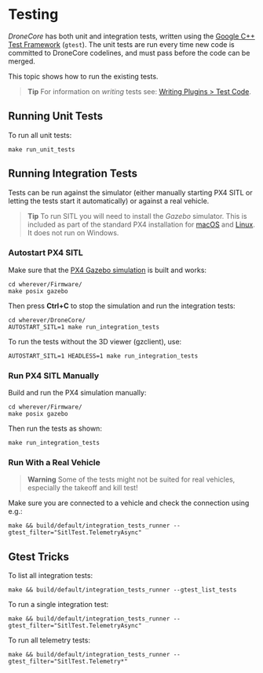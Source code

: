 # Testing

*DroneCore* has both unit and integration tests, written using the [Google C++ Test Framework](https://github.com/google/googletest/blob/master/googletest/docs/Primer.md) (`gtest`). 
The unit tests are run every time new code is committed to DroneCore codelines, and must pass before the code can be merged.

This topic shows how to run the existing tests.

> **Tip** For information on *writing* tests see: [Writing Plugins > Test Code](../contributing/plugins.md#testing).


## Running Unit Tests

To run all unit tests:

```
make run_unit_tests
```


## Running Integration Tests

Tests can be run against the simulator (either manually starting PX4 SITL or letting the tests start it automatically) or against a real vehicle.

> **Tip** To run SITL you will need to install the *Gazebo* simulator. 
This is included as part of the standard PX4 installation for [macOS](https://dev.px4.io/en/setup/dev_env_mac.html)
and [Linux](https://dev.px4.io/en/setup/dev_env_linux.html#development-toolchain). It does not run on Windows.

### Autostart PX4 SITL

Make sure that the [PX4 Gazebo simulation](https://dev.px4.io/en/simulation/gazebo.html) is built and works:

```
cd wherever/Firmware/
make posix gazebo
```

Then press **Ctrl+C** to stop the simulation and run the integration tests:

```
cd wherever/DroneCore/
AUTOSTART_SITL=1 make run_integration_tests
```

To run the tests without the 3D viewer (gzclient), use:

```
AUTOSTART_SITL=1 HEADLESS=1 make run_integration_tests
```

### Run PX4 SITL Manually

Build and run the PX4 simulation manually:

```
cd wherever/Firmware/
make posix gazebo
```

Then run the tests as shown:
```
make run_integration_tests
```

### Run With a Real Vehicle

> **Warning** Some of the tests might not be suited for real vehicles, especially the takeoff and kill test!

Make sure you are connected to a vehicle and check the connection using e.g.:

```
make && build/default/integration_tests_runner --gtest_filter="SitlTest.TelemetryAsync"
```


## Gtest Tricks

To list all integration tests:
```
make && build/default/integration_tests_runner --gtest_list_tests
```

To run a single integration test:
```
make && build/default/integration_tests_runner --gtest_filter="SitlTest.TelemetryAsync"
```

To run all telemetry tests:
```
make && build/default/integration_tests_runner --gtest_filter="SitlTest.Telemetry*"
```
